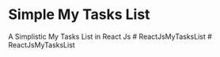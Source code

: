 # Simple My Tasks List

A Simplistic My Tasks List in React Js
#   R e a c t J s M y T a s k s L i s t  
 #   R e a c t J s M y T a s k s L i s t  
 